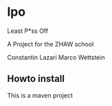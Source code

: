 lpo
===

Least P*ss Off

A Project for the ZHAW school

Constantin Lazari
Marco Wettstein


## Howto install

This is a maven project
